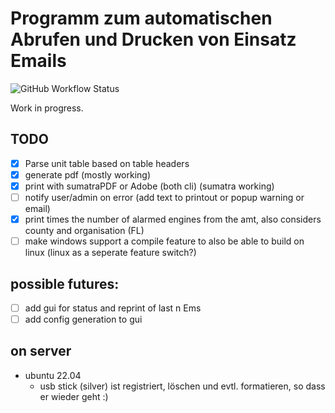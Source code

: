 # Programm zum automatischen Abrufen und Drucken von Einsatz Emails

![GitHub Workflow Status](https://img.shields.io/github/actions/workflow/status/2M1/emergency-mail/Rust?label=tests)

Work in progress.

## TODO
- [x] Parse unit table based on table headers
- [x] generate pdf (mostly working)
- [x] print with sumatraPDF or Adobe (both cli) (sumatra working)
- [ ] notify user/admin on error (add text to printout or popup warning or email)
- [x] print times the number of alarmed engines from the amt, also considers county and organisation (FL)
- [ ] make windows support a compile feature to also be able to build on linux (linux as a seperate feature switch?)

## possible futures:
- [ ] add gui for status and reprint of last n Ems
- [ ] add config generation to gui

## on server
- ubuntu 22.04
  - usb stick (silver) ist registriert, löschen und evtl. formatieren, so dass er wieder geht :)